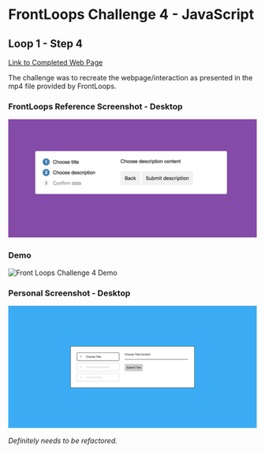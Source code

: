 # FrontLoops Challenge 4 - JavaScript
## Loop 1 - Step 4

[Link to Completed Web Page](https://brianhyun.github.io/frontloops-js-challenge4/)

The challenge was to recreate the webpage/interaction as presented in the mp4 file provided by FrontLoops.

### FrontLoops Reference Screenshot - Desktop

![Front Loops Challenge 4 Reference Screenshot](design/frontloops-reference-screenshot.png)

### Demo

![Front Loops Challenge 4 Demo](https://media.giphy.com/media/kgOZ9C7WHMo3uj9M1u/giphy.gif)

### Personal Screenshot - Desktop

![Front Loops Challenge 4 Output Screenshot](final-product-screenshot.png)

*Definitely needs to be refactored.*

